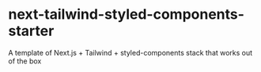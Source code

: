 # next-tailwind-styled-components-starter
A template of Next.js + Tailwind + styled-components stack that works out of the box
